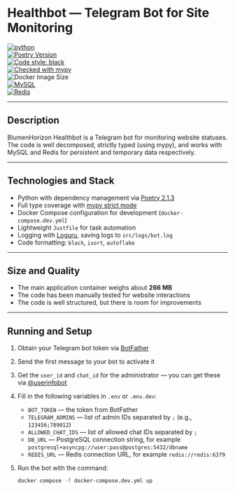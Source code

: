 # Healthbot — Telegram Bot for Site Monitoring

[![python](https://img.shields.io/badge/Python-3.13-3776AB.svg?style=flat&logo=python&logoColor=white)](https://www.python.org)  
[![Poetry Version](https://img.shields.io/badge/poetry-2.1.3-blue?logo=python&style=flat-square)](https://python-poetry.org/)  
[![Code style: black](https://img.shields.io/badge/code%20style-black-000000.svg)](https://github.com/psf/black)  
[![Checked with mypy](http://www.mypy-lang.org/static/mypy_badge.svg)](http://mypy-lang.org/)  
![Docker Image Size](https://img.shields.io/badge/docker-image_~400MB-blue?style=flat-square&logo=docker)  
[![MySQL](https://img.shields.io/badge/MySQL-8.0-orange?logo=mysql&style=flat-square)](https://www.mysql.com/)  
[![Redis](https://img.shields.io/badge/Redis-7.2_alpine-red?logo=redis&style=flat-square)](https://redis.io/)

---

## Description

BlumenHorizon Healthbot is a Telegram bot for monitoring website statuses.  
The code is well decomposed, strictly typed (using mypy), and works with MySQL and Redis for persistent and temporary data respectively.

---

## Technologies and Stack

- Python with dependency management via [Poetry 2.1.3](https://python-poetry.org/)  
- Full type coverage with [mypy strict mode](https://mypy-lang.org/)  
- Docker Compose configuration for development (`docker-compose.dev.yml`) 
- Lightweight `Justfile` for task automation  
- Logging with [Loguru](https://github.com/Delgan/loguru), saving logs to `src/logs/bot.log`  
- Code formatting: `black`, `isort`, `autoflake`

---

## Size and Quality

- The main application container weighs about **266 MB**  
- The code has been manually tested for website interactions  
- The code is well structured, but there is room for improvements  

---

## Running and Setup

1. Obtain your Telegram bot token via [BotFather](https://t.me/BotFather)
2. Send the first message to your bot to activate it
3. Get the `user_id` and `chat_id` for the administrator — you can get these via [@userinfobot](https://t.me/userinfobot)
4. Fill in the following variables in `.env` or `.env.dev`:
   - `BOT_TOKEN` — the token from BotFather
   - `TELEGRAM_ADMINS` — list of admin IDs separated by `;` (e.g., `123456;789012`)
   - `ALLOWED_CHAT_IDS` — list of allowed chat IDs separated by `;`
   - `DB_URL` — PostgreSQL connection string, for example `postgresql+asyncpg://user:pass@postgres:5432/dbname`
   - `REDIS_URL` — Redis connection URL, for example `redis://redis:6379`

5. Run the bot with the command:
   ```bash
   docker compose -f docker-compose.dev.yml up